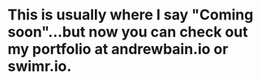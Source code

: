 # This is usually where I say "Coming soon"...but now you can check out my portfolio at andrewbain.io or swimr.io. 

